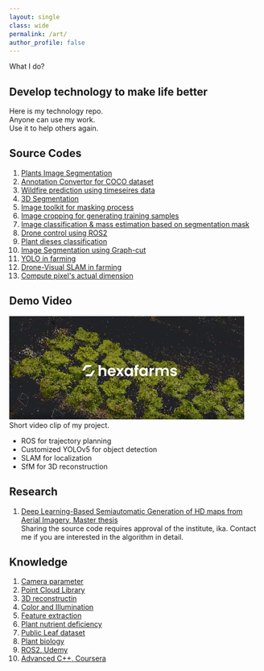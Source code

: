 ```yaml
---
layout: single
class: wide
permalink: /art/
author_profile: false
---
```

What I do?

## Develop technology to make life better
Here is my technology repo. \
Anyone can use my work. \
Use it to help others again.

## Source Codes

1. [Plants Image Segmentation](https://github.com/HexaFarms/MMsegmentation)
2. [Annotation Convertor for COCO dataset](https://github.com/ccomkhj/COCO2MASK-Converter)
3. [Wildfire prediction using timeseires data](https://github.com/ccomkhj/Spot-Challenge-Wildfires)
4. [3D Segmentation](https://github.com/ccomkhj/3D_Generation)
5. [Image toolkit for masking process](https://github.com/ccomkhj/palette)
6. [Image cropping for generating training samples](https://github.com/ccomkhj/crop_generator)
7. [Image classification & mass estimation based on segmentation mask](https://github.com/ccomkhj/classify_seg_mask)
8. [Drone control using ROS2](https://github.com/ccomkhj/tello_ros_drone)
9. [Plant dieses classification](https://github.com/HexaFarms/MMClassification)
10. [Image Segmentation using Graph-cut](https://github.com/HexaFarms/GraphCut)
11. [YOLO in farming](https://github.com/HexaFarms/yolov5)
12. [Drone-Visual SLAM in farming](https://github.com/ccomkhj/ORB_SLAM3)
13. [Compute pixel's actual dimension](https://github.com/ccomkhj/Pixel_Area)

## Demo Video
[![Computer Vision DEMO](..\img\demo_video.PNG)](https://www.linkedin.com/feed/update/urn:li:activity:6916075366126116864/ "CV Demo") \
Short video clip of my project. 
- ROS for trajectory planning
- Customized YOLOv5 for object detection
- SLAM for localization
- SfM for 3D reconstruction

## Research
1. [Deep Learning-Based Semiautomatic Generation of HD maps from Aerial Imagery, Master thesis ](https://drive.google.com/file/d/1q3pC5JXqJ754aHP2aQnkhm1GepznGFO5/view?usp=sharing) \
Sharing the source code requires approval of the institute, ika. Contact me if you are interested in the algorithm in detail.

## Knowledge

1. [Camera parameter](https://zesty-diagnostic-d99.notion.site/Camera-parameters-3d92a1adcfed4db5ac78ce2c3920dbbc)
2. [Point Cloud Library](https://zesty-diagnostic-d99.notion.site/Point-Cloud-Library-82907376be92423da826b1efb5fd979d)
3. [3D reconstructin](https://zesty-diagnostic-d99.notion.site/Method-of-3D-surface-reconstruction-SfM-33f7b026881b4492886607881cf4ebff)
4. [Color and Illumination](https://zesty-diagnostic-d99.notion.site/Colour-and-illumination-19881d5dc00a435aa7309b6387239685)
5. [Feature extraction](https://zesty-diagnostic-d99.notion.site/Feature-Extraction-in-Image-12a0518e242d43048087237ad4e3b564)
6. [Plant nutrient deficiency](https://zesty-diagnostic-d99.notion.site/Plant-Nutrition-Deficiency-6210108fcc1447ff88972e0cb198ebd9)
7. [Public Leaf dataset](https://zesty-diagnostic-d99.notion.site/Leaf-Dataset-ae1be0ffaae0405aae4c72002b198f00)
8. [Plant biology](https://zesty-diagnostic-d99.notion.site/Plant-Biology-9e152090427b49aa873526572010da81) 
9. [ROS2, Udemy](https://zesty-diagnostic-d99.notion.site/ROS2-Udemy-845ca132939748ea89f6faef66462ef7)
10. [Advanced C++, Coursera](https://zesty-diagnostic-d99.notion.site/Advanced-C-Coursera-9e41832c0cad4c549970ce9231b1155f)